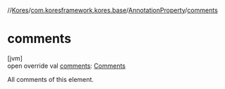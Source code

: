 //[Kores](../../../index.md)/[com.koresframework.kores.base](../index.md)/[AnnotationProperty](index.md)/[comments](comments.md)

# comments

[jvm]\
open override val [comments](comments.md): [Comments](../../com.koresframework.kores.base.comment/-comments/index.md)

All comments of this element.
